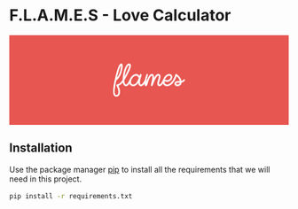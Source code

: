# F.L.A.M.E.S - Love Calculator
<img align="center" src="https://raw.githubusercontent.com/chadsantiago/Flames/main/banner.png"/>


## Installation

Use the package manager [pip](https://pip.pypa.io/en/stable/) to install all the requirements that
we will need in this project.

```bash
pip install -r requirements.txt
```

